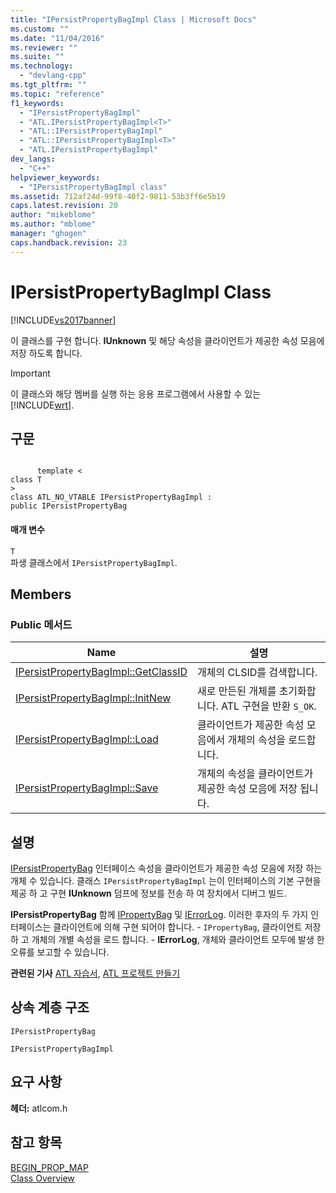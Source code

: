 ```yaml
---
title: "IPersistPropertyBagImpl Class | Microsoft Docs"
ms.custom: ""
ms.date: "11/04/2016"
ms.reviewer: ""
ms.suite: ""
ms.technology: 
  - "devlang-cpp"
ms.tgt_pltfrm: ""
ms.topic: "reference"
f1_keywords: 
  - "IPersistPropertyBagImpl"
  - "ATL.IPersistPropertyBagImpl<T>"
  - "ATL::IPersistPropertyBagImpl"
  - "ATL::IPersistPropertyBagImpl<T>"
  - "ATL.IPersistPropertyBagImpl"
dev_langs: 
  - "C++"
helpviewer_keywords: 
  - "IPersistPropertyBagImpl class"
ms.assetid: 712af24d-99f8-40f2-9811-53b3ff6e5b19
caps.latest.revision: 20
author: "mikeblome"
ms.author: "mblome"
manager: "ghogen"
caps.handback.revision: 23
---
```

# IPersistPropertyBagImpl Class
[!INCLUDE[vs2017banner](../../assembler/inline/includes/vs2017banner.md)]

이 클래스를 구현 합니다.  **IUnknown** 및 해당 속성을 클라이언트가 제공한 속성 모음에 저장 하도록 합니다.  
  
> [!IMPORTANT]
>  이 클래스와 해당 멤버를 실행 하는 응용 프로그램에서 사용할 수 있는 [!INCLUDE[wrt](../../atl/reference/includes/wrt_md.md)].  
  
## 구문  
  
```  
  
      template <   
class T   
>  
class ATL_NO_VTABLE IPersistPropertyBagImpl :  
public IPersistPropertyBag  
```  
  
#### 매개 변수  
 `T`  
 파생 클래스에서 `IPersistPropertyBagImpl`.  
  
## Members  
  
### Public 메서드  
  
|Name|설명|  
|----------|--------|  
|[IPersistPropertyBagImpl::GetClassID](../Topic/IPersistPropertyBagImpl::GetClassID.md)|개체의 CLSID를 검색합니다.|  
|[IPersistPropertyBagImpl::InitNew](../Topic/IPersistPropertyBagImpl::InitNew.md)|새로 만든된 개체를 초기화합니다.  ATL 구현을 반환 `S_OK`.|  
|[IPersistPropertyBagImpl::Load](../Topic/IPersistPropertyBagImpl::Load.md)|클라이언트가 제공한 속성 모음에서 개체의 속성을 로드합니다.|  
|[IPersistPropertyBagImpl::Save](../Topic/IPersistPropertyBagImpl::Save.md)|개체의 속성을 클라이언트가 제공한 속성 모음에 저장 됩니다.|  
  
## 설명  
 [IPersistPropertyBag](https://msdn.microsoft.com/en-us/library/aa768205.aspx) 인터페이스 속성을 클라이언트가 제공한 속성 모음에 저장 하는 개체 수 있습니다.  클래스 `IPersistPropertyBagImpl` 는이 인터페이스의 기본 구현을 제공 하 고 구현  **IUnknown** 덤프에 정보를 전송 하 여 장치에서 디버그 빌드.  
  
 **IPersistPropertyBag** 함께  [IPropertyBag](https://msdn.microsoft.com/en-us/library/aa768196.aspx) 및  [IErrorLog](https://msdn.microsoft.com/en-us/library/aa768231.aspx).  이러한 후자의 두 가지 인터페이스는 클라이언트에 의해 구현 되어야 합니다.  \- `IPropertyBag`, 클라이언트 저장 하 고 개체의 개별 속성을 로드 합니다.  \-  **IErrorLog**, 개체와 클라이언트 모두에 발생 한 오류를 보고할 수 있습니다.  
  
 **관련된 기사** [ATL 자습서](../../atl/active-template-library-atl-tutorial.md),  [ATL 프로젝트 만들기](../../atl/reference/creating-an-atl-project.md)  
  
## 상속 계층 구조  
 `IPersistPropertyBag`  
  
 `IPersistPropertyBagImpl`  
  
## 요구 사항  
 **헤더:**  atlcom.h  
  
## 참고 항목  
 [BEGIN\_PROP\_MAP](../Topic/BEGIN_PROP_MAP.md)   
 [Class Overview](../../atl/atl-class-overview.md)